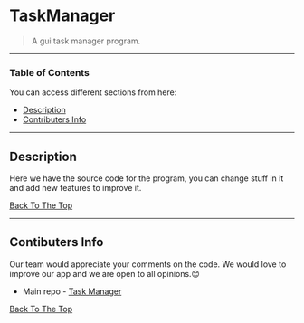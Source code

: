 # TaskManager

> A gui task manager program.

---

### Table of Contents
You can access different sections from here:

- [Description](#description)
- [Contributers Info](#contibuters-info)

---

## Description

Here we have the source code for the program, you can change stuff in it and add new features to improve it.

[Back To The Top](#TaskManager)

---

## Contibuters Info

Our team would appreciate your comments on the code. We would love to improve our app and we are open to all opinions.😊

- Main repo - [Task Manager](https://github.com/Cein-Company/TaskManager)

[Back To The Top](#TaskManager)
